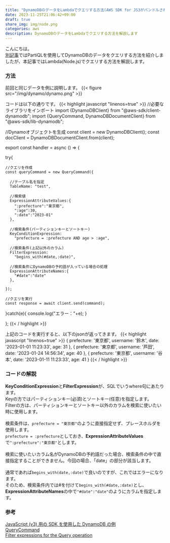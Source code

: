 ```yaml
---
title: "DynamoDBのデータをLambdaでクエリする方法(AWS SDK for JS3がバンドルされているNode.jsを使用)"
date: 2023-11-25T21:06:42+09:00
draft: true
share_img: img/node.png
categories: aws
description: DynamoDBのデータをLambdaでクエリする方法を解説します
---
```


こんにちは。  
[別記事](https://amybunny.work/post/dynamodb/)ではPartiQLを使用してDynamoDBのデータをクエリする方法を紹介しましたが、本記事ではLambda(Node.js)でクエリする方法を解説します。  

### 方法
前回と同じデータを例に説明します。
{{< figure src="/img/dynamo/dynamo.png" >}}

コードは以下の通りです。
{{< highlight javascript "linenos=true" >}}
//必要なライブラリをインポート
import {DynamoDBClient} from "@aws-sdk/client-dynamodb";
import {QueryCommand, DynamoDBDocumentClient} from "@aws-sdk/lib-dynamodb";

//Dynamoオブジェクトを生成
const client = new DynamoDBClient();
const docClient = DynamoDBDocumentClient.from(client);

export const handler = async () => {

  try{

    //クエリを作成
    const queryCommand = new QueryCommand({

      //テーブル名を指定
      TableName: "test",
      
      //検索値
      ExpressionAttributeValues:{
        ":prefecture":"東京都",
        ":age":30,
        ":date":"2023-01"
      },

      //検索条件(パーティションキーとソートキー)
      KeyConditionExpression:
        "prefecture = :prefecture AND age > :age",
      
      //検索条件(上記以外のカラム)
      FilterExpression:
        "begins_with(#date,:date)",
      
      //検索条件にDynamoDBの予約語が入っている場合の処理
      ExpressionAttributeNames:{
        "#date":"date"
      },
      
    });

    //クエリを実行
    const response = await client.send(command);

  }catch(e){
    console.log("エラー："+e);
  }
  
};
{{< / highlight >}}

上記のコードを実行すると、以下のjsonが返ってきます。
{{< highlight javascript "linenos=true" >}}
    {
      prefecture: '東京都',
      username: '鈴木',
      date: '2023-01-01 11:23:33',
      age: 31
    },
    {
      prefecture: '東京都',
      username: '芦田',
      date: '2023-01-24 14:56:34',
      age: 40
    },
    {
      prefecture: '東京都',
      username: '谷本',
      date: '2023-01-11 11:23:33',
      age: 41
    }
{{< / highlight >}}

### コードの解説

**KeyConditionExpression**と**FilterExpression**が、SQLでいうwhere句にあたります。  
Keyの方ではパーティションキー(必須)とソートキー(任意)を指定します。   
Filterの方は、パーティションキーとソートキー以外のカラムを検索に使いたい時に使用します。  
<br>
検索条件は、```prefecture = "東京都"```のように直接指定せず、プレースホルダを使用します。  
```prefecture = :prefecture```としておき、**ExpressionAttributeValues**で```":prefecture":"東京都"```とします。  
<br>
検索に使いたいカラム名がDynamoDBの予約語だった場合、検索条件の中で直接指定することができません。今回の場合、「date」の部分が該当します。  
<br>
通常であれば```begins_with(date,:date)```で良いのですが、これではエラーになります。  
そのため、検索条件内では#を付けて```begins_with(#date,:date)```とし、**ExpressionAttributeNames**の中で```"#date":"date"```のようにカラムを指定します。

### 参考
[JavaScript (v3) 用の SDK を使用した DynamoDB の例](https://docs.aws.amazon.com/ja_jp/sdk-for-javascript/v3/developer-guide/javascript_dynamodb_code_examples.html)  
[QueryCommand](https://docs.aws.amazon.com/AWSJavaScriptSDK/v3/latest/client/dynamodb/command/QueryCommand/)  
[Filter expressions for the Query operation](https://docs.aws.amazon.com/amazondynamodb/latest/developerguide/Query.FilterExpression.html)